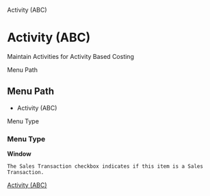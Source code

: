 
Activity (ABC)
# Activity (ABC)


Maintain Activities for Activity Based Costing

Menu Path
## Menu Path



- Activity (ABC)

Menu Type
### Menu Type

**Window**

```
The Sales Transaction checkbox indicates if this item is a Sales Transaction.
```

[Activity (ABC)](../../functional-guide/window/window-activity-abc.md)